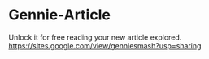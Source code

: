 # Gennie-Article
Unlock it for free reading your new article explored.
https://sites.google.com/view/genniesmash?usp=sharing
